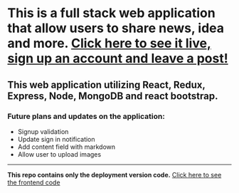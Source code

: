 # This is a full stack web application that allow users to share news, idea and more. [Click here to see it live, sign up an account and leave a post!](https://full-stack-blog-sharing.herokuapp.com/)
## This web application utilizing React, Redux, Express, Node, MongoDB and react bootstrap.



### Future plans and updates on the application:
 - Signup validation
 - Update sign in notification
 - Add content field with markdown 
 - Allow user to upload images


---
**This repo contains only the deployment version code.** [Click here to see the frontend code](https://github.com/HangCcZ/Full-Stack-Blog-Sharing-Frontend)
